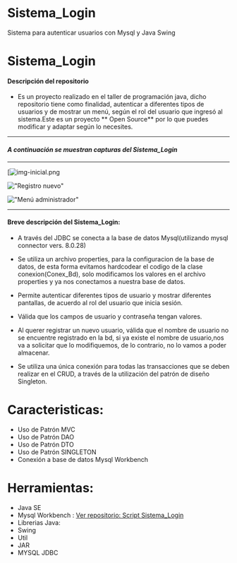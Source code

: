 # Sistema_Login
Sistema para autenticar usuarios con Mysql y Java Swing
# Sistema_Login
#### Descripción del repositorio
- Es un proyecto realizado en el taller de programación java, dicho repositorio tiene como finalidad, autenticar a diferentes tipos de usuarios y de mostrar un menú, según el rol del usuario que ingresó al sistema.Este es un proyecto ** Open Source** por lo que puedes modificar y adaptar según lo necesites. 

----
#### ***A continuación se muestran capturas del Sistema_Login*** 
----
[![img-inicial.png](https://i.postimg.cc/hGXjkdJ7/img-inicial-1.png)

!["Registro nuevo"](https://i.postimg.cc/MpKXY4q5/img-reg-nuev.png)

!["Menú administrador"](https://i.postimg.cc/7YNf0D8b/menu-adm.png)

---
#### Breve descripción del Sistema_Login:

- A través del JDBC se conecta a la base de datos Mysql(utilizando mysql connector vers. 8.0.28)

- Se utiliza un archivo properties, para la configuracion de la base de datos, de esta forma evitamos hardcodear el codigo de la clase conexion(Conex_Bd), solo modificamos los valores en el archivo properties y ya nos conectamos a nuestra base de datos.

- Permite autenticar diferentes tipos de usuario y mostrar diferentes pantallas, de acuerdo al rol del usuario que inicia sesión.

- Válida que los campos de usuario y contraseña tengan valores.

- Al querer registrar un nuevo usuario, válida que el nombre de usuario no se encuentre registrado en la bd, si ya existe el nombre de usuario,nos va a solicitar que lo modifiquemos, de lo contrario, no lo vamos a poder almacenar.

- Se utiliza una única conexión para todas las transacciones que se deben realizar en el CRUD, a través de la utilización del patrón de diseño Singleton.
# Caracteristicas:
- Uso de Patrón MVC
- Uso de Patrón DAO
- Uso de Patrón DTO
- Uso de Patrón SINGLETON
- Conexión a base de datos Mysql Workbench

# Herramientas:
* Java SE
* Mysql Workbench :  [Ver repositorio: Script Sistema_Login](https://github.com/diego0o033/Script_Sistema_Login)
* Librerias Java:
 * Swing
 * Util
 * JAR
 * MYSQL JDBC
